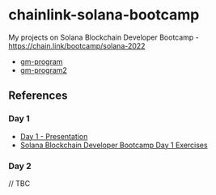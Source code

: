 # chainlink-solana-bootcamp

My projects on Solana Blockchain Developer Bootcamp - https://chain.link/bootcamp/solana-2022

- [gm-program](/gm-program)
- [gm-program2](/gm-program2)

## References
### Day 1

- [Day 1 - Presentation](https://drive.google.com/file/d/19j241YdwF1p2y6SP_S-HCdmsL7ds-kB4/view)
- [Solana Blockchain Developer Bootcamp Day 1 Exercises](https://docs.google.com/document/d/e/2PACX-1vSOgwdz9-vpBDwh3Epr3fdjzGyMWB1GHNT4H7YysNRyBFRJ0_qpcafgGcZUgNJLoyTH9IBVBaaInHsc/pub)

### Day 2

// TBC
